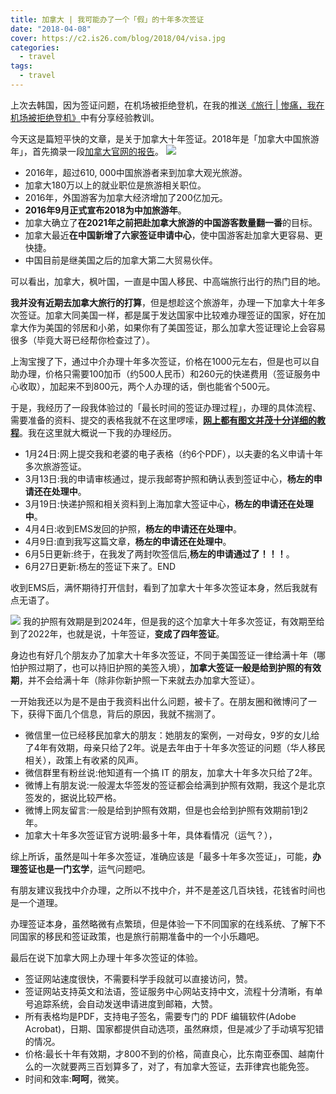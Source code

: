 ```yaml
---
title: 加拿大 | 我可能办了一个「假」的十年多次签证
date: "2018-04-08"
cover: https://c2.is26.com/blog/2018/04/visa.jpg
categories:
  - travel
tags:
  - travel
---
```


上次去韩国，因为签证问题，在机场被拒绝登机，在我的推送[《旅行 | 惨痛，我在机场被拒绝登机》](https://luolei.org/korean-seoul-travel-fail/)中有分享经验教训。

今天这是篇短平快的文章，是关于加拿大十年签证。2018年是「加拿大中国旅游年」，首先摘录一段[加拿大官网的报告](https://www.ic.gc.ca/eic/site/100.nsf/eng/00025.html)。 ![](https://c2.is26.com/blog/2018/04/canada.jpg)

- 2016年，超过610, 000中国旅游者来到加拿大观光旅游。
- 加拿大180万以上的就业职位是旅游相关职位。
- 2016年，外国游客为加拿大经济增加了200亿加元。
- **2016年9月正式宣布2018为中加旅游年**。
- 加拿大确立了**在2021年之前把赴加拿大旅游的中国游客数量翻一番**的目标。
- 加拿大最近**在中国新增了六家签证申请中心**，使中国游客赴加拿大更容易、更快捷。
- 中国目前是继美国之后的加拿大第二大贸易伙伴。

可以看出，加拿大，枫叶国，一直是中国人移民、中高端旅行出行的热门目的地。

**我并没有近期去加拿大旅行的打算**，但是想趁这个旅游年，办理一下加拿大十年多次签证。加拿大同美国一样，都是属于发达国家中比较难办理签证的国家，好在加拿大作为美国的邻居和小弟，如果你有了美国签证，那么加拿大签证理论上会容易很多（毕竟大哥已经帮你检查过了）。

上淘宝搜了下，通过中介办理十年多次签证，价格在1000元左右，但是也可以自助办理，价格只需要100加币（约500人民币）和260元的快递费用（签证服务中心收取），加起来不到800元，两个人办理的话，倒也能省个500元。

于是，我经历了一段我体验过的「最长时间的签证办理过程」，办理的具体流程、需要准备的资料、提交的表格我就不在这里啰嗦，**[网上都有图文并茂十分详细的教程](https://bbs.qyer.com/thread-1026069-1.html)**。我在这里就大概说一下我的办理经历。

- 1月24日:网上提交我和老婆的电子表格（约6个PDF），以夫妻的名义申请十年多次旅游签证。
- 3月13日:我的申请审核通过，提示我邮寄护照和确认表到签证中心，**杨左的申请还在处理中**。
- 3月19日:快递护照和相关资料到上海加拿大签证中心，**杨左的申请还在处理中**。
- 4月4日:收到EMS发回的护照，**杨左的申请还在处理中**。
- 4月9日:直到我写这篇文章，**杨左的申请还在处理中**。
- 6月5日更新:终于，在我发了两封吹签信后,**杨左的申请通过了！！！**。
- 6月27日更新:杨左的签证下来了。END

收到EMS后，满怀期待打开信封，看到了加拿大十年多次签证本身，然后我就有点无语了。

![](https://c2.is26.com/blog/2018/04/visa.jpg) 我的护照有效期是到2024年，但是我的这个加拿大十年多次签证，有效期至给到了2022年，也就是说，十年签证，**变成了四年签证**。

身边也有好几个朋友办了加拿大十年多次签证，不同于美国签证一律给满十年（哪怕护照过期了，也可以持旧护照的美签入境），**加拿大签证一般是给到护照的有效期**，并不会给满十年（除非你新护照一下来就去办加拿大签证）。

一开始我还以为是不是由于我资料出什么问题，被卡了。在朋友圈和微博问了一下，获得下面几个信息，背后的原因，我就不揣测了。

- 微信里一位已经移民加拿大的朋友：她朋友的案例，一对母女，9岁的女儿给了4年有效期，母亲只给了2年。说是去年由于十年多次签证的问题（华人移民相关），政策上有收紧的风声。
- 微信群里有粉丝说:他知道有一个搞 IT 的朋友，加拿大十年多次只给了2年。
- 微博上有朋友说:一般渥太华签发的签证都会给满到护照有效期，我这个是北京签发的，据说比较严格。
- 微博上网友留言:一般是给到护照有效期，但是也会给到护照有效期前1到2年。
- 加拿大十年多次签证官方说明:最多十年，具体看情况（运气？），

综上所诉，虽然是叫十年多次签证，准确应该是「最多十年多次签证」，可能，**办理签证也是一门玄学**，运气问题吧。

有朋友建议我找中介办理，之所以不找中介，并不是差这几百块钱，花钱省时间也是一个道理。

办理签证本身，虽然略微有点繁琐，但是体验一下不同国家的在线系统、了解下不同国家的移民和签证政策，也是旅行前期准备中的一个小乐趣吧。

最后在说下加拿大网上办理十年多次签证的体验。

- 签证网站速度很快，不需要科学手段就可以直接访问，赞。
- 签证网站支持英文和法语，签证服务中心网站支持中文，流程十分清晰，有单号追踪系统，会自动发送申请进度到邮箱，大赞。
- 所有表格均是PDF，支持电子签名，需要专门的 PDF 编辑软件(Adobe Acrobat)，日期、国家都提供自动选项，虽然麻烦，但是减少了手动填写犯错的情况。
- 价格:最长十年有效期，才800不到的价格，简直良心，比东南亚泰国、越南什么的一次就要两三百划算多了，对了，有加拿大签证，去菲律宾也能免签。
- 时间和效率:**呵呵**，微笑。
